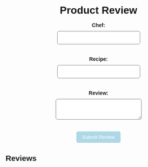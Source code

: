 <html>
  <head>
  <style>
      body {
        font-family: Arial, sans-serif;
      }
      h1 {
        text-align: center;
        margin-bottom: 1rem;
      }
      form {
        display: flex;
        flex-direction: column;
        align-items: center;
        margin-bottom: 1rem;
      }
      label {
        font-weight: bold;
        margin-bottom: 0.5rem;
      }
      input[type="text"],
      textarea {
        padding: 0.5rem;
        font-size: 1rem;
        margin-bottom: 1rem;
        border: 1px solid gray;
        border-radius: 5px;
      }
      button[type="submit"] {
        padding: 0.5rem 1rem;
        background-color: lightblue;
        color: white;
        border: none;
        border-radius: 5px;
        cursor: pointer;
      }
      #review-list {
        list-style: none;
        padding: 0;
        width: 80%;
        margin: 0 auto;
      }
      #review-list li {
        border-bottom: 1px solid gray;
        padding: 0.5rem 0;
      }
    </style>
    <title>Product Review Page</title>
  </head>
  <body>
    <h1>Product Review</h1>
    <form id="review-form">
      <label for="name">Chef:</label>
      <input type="text" id="name" name="name" required>
      <br><label for="recipe">Recipe:</label>
      <input type="text" id="recipe" name="recipe" required>
      <br>
      <label for="review">Review:</label>
      <textarea id="review" name="review" required></textarea>
      <br>
      <button type="submit">Submit Review</button>
    </form>
    <h2>Reviews</h2>
    <ul id="review-list">
    </ul>
  </body>
  <script>
    const reviewForm = document.querySelector('#review-form');
    const reviewList = document.querySelector('#review-list');
    reviewForm.addEventListener('submit', async (event) => {
      event.preventDefault();
      const name = document.querySelector('#name').value;
      const review1 = document.querySelector('#review').value;
      const recipe = document.querySelector('#recipe').value;
      const response = await fetch('https://everittcheng.tk/api/reviews', {
        method: 'POST',
        headers: {
          'Content-Type': 'application/json'
        },
        body: JSON.stringify({
          name,
          recipe,
          review
        })
      });
      if (response.ok) {
        const review = await response.json();
        addReview(review);
      }
    });
    async function getReviews() {
      const response = await fetch('https://everittcheng.tk/api/reviews');
      const reviews = await response.json();
      reviews.forEach(addReview);
    }
    function addReview(review) {
      const li = document.createElement('li');
      li.innerHTML = `${review.name}: ${review.recipe}: ${review.review1}`;
      reviewList.appendChild(li);
    }
    getReviews();

  </script>
</html>